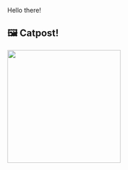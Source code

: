 Hello there!



## 🖼️ Catpost!

<sub>
    <img src="https://cdn2.thecatapi.com/images/7si.gif" height="256">
</sub>

